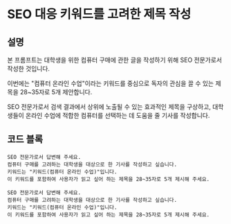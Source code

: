 # SEO 대응 키워드를 고려한 제목 작성

## 설명
본 프롬프트는 대학생을 위한 컴퓨터 구매에 관한 글을 작성하기 위해 SEO 전문가로서 작성한 것입니다.

이번에는 "컴퓨터 온라인 수업"이라는 키워드를 중심으로 독자의 관심을 끌 수 있는 제목을 28~35자로 5개 제안합니다.

SEO 전문가로서 검색 결과에서 상위에 노출될 수 있는 효과적인 제목을 구상하고, 대학생들이 온라인 수업에 적합한 컴퓨터를 선택하는 데 도움을 줄 기사를 작성합니다.

## 코드 블록

```plaintext
SEO 전문가로서 답변해 주세요.
컴퓨터 구매를 고려하는 대학생을 대상으로 한 기사를 작성하고 싶습니다.
키워드는 "키워드(컴퓨터 온라인 수업)"입니다.
이 키워드를 포함하여 사용자가 읽고 싶어 하는 제목을 28~35자로 5개 제시해 주세요.
```

```plaintext
SEO 전문가로서 답변해 주세요.
컴퓨터 구매를 고려하는 대학생을 대상으로 한 기사를 작성하고 싶습니다.
키워드는 "키워드(컴퓨터 온라인 수업)"입니다.
이 키워드를 포함하여 사용자가 읽고 싶어 하는 제목을 28~35자로 5개 제시해 주세요.
```